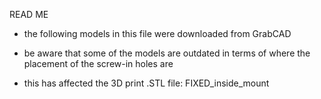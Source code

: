 READ ME

- the following models in this file were downloaded from GrabCAD

- be aware that some of the models are outdated in terms of where the placement of the screw-in holes are

- this has affected the 3D print .STL file: FIXED_inside_mount
